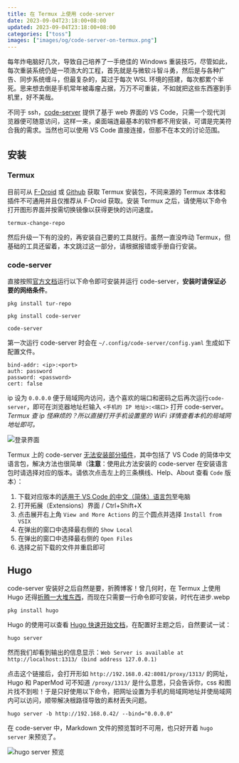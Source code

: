 ```yaml
---
title: 在 Termux 上使用 code-server
date: 2023-09-04T23:18:00+08:00
updated: 2023-09-04T23:18:00+08:00
categories: ["toss"]
images: ["images/og/code-server-on-termux.png"]
---
```


每年炸电脑好几次，导致自己培养了一手绝佳的 Windows 重装技巧，尽管如此，每次重装系统仍是一项浩大的工程，首先就是与微软斗智斗勇，然后是与各种广告、同步系统缠斗，但最复杂的，莫过于每次 WSL 环境的搭建，每次都累个半死。思来想去倒是手机常年被毒瘤占据，万万不可重装，不如就把这些东西塞到手机里，好不美哉。

<!--more-->

不同于 ssh，[code-server](https://coder.com/docs/code-server/latest) 提供了基于 web 界面的 VS Code，只需一个现代浏览器便可随意访问，这样一来，桌面端连最基本的软件都不用安装，可谓是完美符合我的需求。当然也可以使用 VS Code 直接连接，但那不在本文的讨论范围。

## 安装

### Termux

目前可从 [F-Droid](https://f-droid.org/en/packages/com.termux) 或 [Github](https://github.com/termux/termux-app/releases) 获取 Termux 安装包，不同来源的 Termux 本体和插件不可通用并且仅推荐从 F-Droid 获取。安装 Termux 之后，请使用以下命令打开图形界面并按需切换镜像以获得更快的访问速度。

```
termux-change-repo
```

然后升级一下有的没的，再安装自己要的工具就行。虽然一直没咋动 Termux，但基础的工具还留着，本文跳过这一部分，请根据报错或手册自行安装。

### code-server

直接按照[官方文档](https://coder.com/docs/code-server/latest/termux#install)运行以下命令即可安装并运行 code-server，**安装时请保证必要的网络条件**。

```
pkg install tur-repo

pkg install code-server

code-server
```

第一次运行 code-server 时会在 `~/.config/code-server/config.yaml` 生成如下配置文件。

```
bind-addr: <ip>:<port>
auth: password
password: <password>
cert: false
```

ip 设为 `0.0.0.0` 便于局域网内访问，选个喜欢的端口和密码之后再次运行`code-server`，即可在浏览器地址栏输入 `<手机的 IP 地址>:<端口>` 打开 code-server。*Termux 查 ip 怪麻烦的？所以直接打开手机设置里的 WiFi 详情查看本机的局域网地址即可。*

![登录界面](/images/code-server-on-termux/code-server-login.webp)

Termux 上的 code-server [无法安装部分插件](https://coder.com/docs/code-server/latest/termux#many-extensions-including-language-packs-fail-to-install)，其中包括了 VS Code 的简体中文语言包，解决方法也很简单（**注意**：使用此方法安装的 code-server 在安装语言包时请选择对应的版本。请依次点击左上的三条横线、Help、About 查看 `Code` 版本）：

1. 下载对应版本的[适用于 VS Code 的中文（简体）语言包](https://open-vsx.org/extension/MS-CEINTL/vscode-language-pack-zh-hans)至电脑
1. 打开拓展（Extensions）界面 / Ctrl+Shift+X
1. 点击展开右上角 `View and More Actions` 的三个圆点并选择 `Install from VSIX`
1. 在弹出的窗口中选择最右侧的 `Show Local`
1. 在弹出的窗口中选择最右侧的 `Open Files`
1. 选择之前下载的文件并重启即可

## Hugo

code-server 安装好之后自然是要，折腾博客！曾几何时，在 Termux 上使用 Hugo 还得[折腾一大堆东西](../hugo-on-termux/)，而现在只需要一行命令即可安装，时代在进步.webp

```
pkg install hugo
```

Hugo 的使用可以查看 [Hugo 快速开始文档](https://gohugo.io/getting-started/quick-start/)，在配置好主题之后，自然要试一试：

```
hugo server
```

然而我们却看到输出的信息显示：`Web Server is available at http://localhost:1313/ (bind address 127.0.0.1)`

点击这个链接后，会打开形如 `http://192.168.0.42:8081/proxy/1313/` 的网址，Hugo 和 PaperMod 可不知道 `/proxy/1313/` 是什么意思，只会告诉你，css 和图片找不到啦！于是只好使用以下命令，把网址设置为手机的局域网地址并使局域网内可以访问，顺带解决根路径导致的素材丢失问题。

```
hugo server -b http://192.168.0.42/ --bind="0.0.0.0"
```

在 code-server 中，Markdown 文件的预览暂时不可用，也只好开着 `hugo server` 来预览了。

![hugo server 预览](/images/code-server-on-termux/hugo-server.webp)